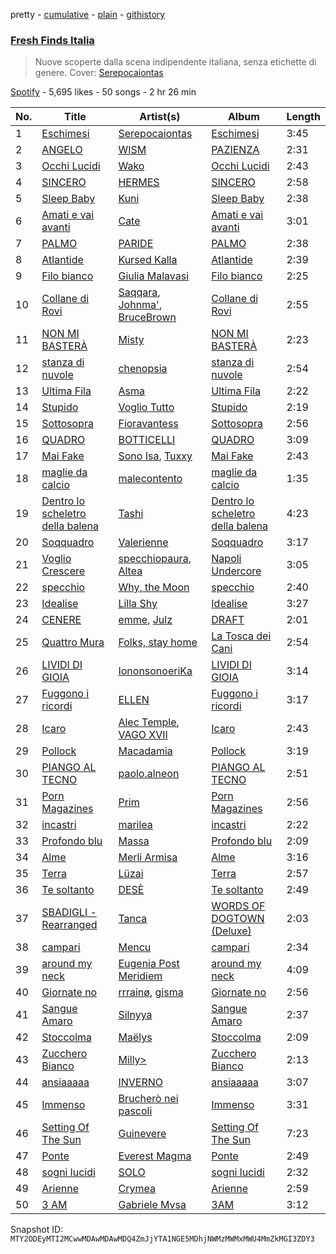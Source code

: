 pretty - [cumulative](/playlists/cumulative/37i9dQZF1DX0KBgD4Jf5tY.md) - [plain](/playlists/plain/37i9dQZF1DX0KBgD4Jf5tY) - [githistory](https://github.githistory.xyz/mackorone/spotify-playlist-archive/blob/main/playlists/plain/37i9dQZF1DX0KBgD4Jf5tY)

### [Fresh Finds Italia](https://open.spotify.com/playlist/37i9dQZF1DX0KBgD4Jf5tY)

> Nuove scoperte dalla scena indipendente italiana, senza etichette di genere\. Cover: <a href="spotify:artist:1E0z4tZ543qWy0oe9Xe4u2">Serepocaiontas</a>

[Spotify](https://open.spotify.com/user/spotify) - 5,695 likes - 50 songs - 2 hr 26 min

| No. | Title | Artist(s) | Album | Length |
|---|---|---|---|---|
| 1 | [Eschimesi](https://open.spotify.com/track/5G3T5ETovffghUBQJPptEr) | [Serepocaiontas](https://open.spotify.com/artist/1E0z4tZ543qWy0oe9Xe4u2) | [Eschimesi](https://open.spotify.com/album/30gRbR1k9vGXG83zoNYBQD) | 3:45 |
| 2 | [ANGELO](https://open.spotify.com/track/0XVS7Ln0hwQ2q5ezDXYTiJ) | [WISM](https://open.spotify.com/artist/3LXTbapp18J0PmQEPPeXmO) | [PAZIENZA](https://open.spotify.com/album/5dlEJfOWnlYWCSsdBHFyAQ) | 2:31 |
| 3 | [Occhi Lucidi](https://open.spotify.com/track/6wqTJ1fJopOse5ApUf9VAk) | [Wako](https://open.spotify.com/artist/0b7ySAAZntR9rpgsSQLlnx) | [Occhi Lucidi](https://open.spotify.com/album/592Nc3xt2nQqh0fOrXqnf7) | 2:43 |
| 4 | [SINCERO](https://open.spotify.com/track/1LLZBXC83e2qBZBSTdxyf5) | [HERMES](https://open.spotify.com/artist/7w59Z3nldYeBSD1E2eJRWm) | [SINCERO](https://open.spotify.com/album/5PF3YX0cZsjXPgBnELtsyB) | 2:58 |
| 5 | [Sleep Baby](https://open.spotify.com/track/0CNqOVBbNDAcWlyTaFgonI) | [Kuni](https://open.spotify.com/artist/3NRwU9dSKi9QKRDnsQI9pG) | [Sleep Baby](https://open.spotify.com/album/42y5EufFsZNa2nmCMwjajk) | 2:38 |
| 6 | [Amati e vai avanti](https://open.spotify.com/track/5GEYjGhSYeuBwTG9ke2kDw) | [Cate](https://open.spotify.com/artist/0W4rRhGtsRNewRb2pNPsdp) | [Amati e vai avanti](https://open.spotify.com/album/3uI9TTT1YMm1FpkxDwgdOk) | 3:01 |
| 7 | [PALMO](https://open.spotify.com/track/6ufQaCOPaHk7tjjhH0tsX7) | [PARIDE](https://open.spotify.com/artist/032syoAKbxdyWFRlyk0PJv) | [PALMO](https://open.spotify.com/album/7GQy5MFibcCAgfIEIAgqRn) | 2:38 |
| 8 | [Atlantide](https://open.spotify.com/track/0kZ2QqoMAU1lGppjtBeya6) | [Kursed Kalla](https://open.spotify.com/artist/1nTZMsXbqCCS0Ibab9jqLd) | [Atlantide](https://open.spotify.com/album/14Wf6p6bxfsjTEskhANUqV) | 2:39 |
| 9 | [Filo bianco](https://open.spotify.com/track/6QIqP5we0rYdgxP1ctVnke) | [Giulia Malavasi](https://open.spotify.com/artist/0Hx96SC5Ez0TKdTJy5WT5L) | [Filo bianco](https://open.spotify.com/album/4HfG4XCrClCR7CRvT1U6O0) | 2:25 |
| 10 | [Collane di Rovi](https://open.spotify.com/track/02uNVEJkbLCXoYoz81qKyO) | [Saqqara](https://open.spotify.com/artist/11N2M0Sj5Ndbgndrio0Lht), [Johnma'](https://open.spotify.com/artist/0R7UfZjaL9MprVrNeMN4cu), [BruceBrown](https://open.spotify.com/artist/3ukHv1PGMnzDRPc7MVPvtU) | [Collane di Rovi](https://open.spotify.com/album/4sIhyQWSOGHO5cvhs6VzEY) | 2:55 |
| 11 | [NON MI BASTERÀ](https://open.spotify.com/track/6n2Kf18yFkWTbOANDeFJ69) | [Misty](https://open.spotify.com/artist/7zD0iVZyZo4stvwavuu7i0) | [NON MI BASTERÀ](https://open.spotify.com/album/34Xcpmvk5Hnoc3PI5Yl7u7) | 2:23 |
| 12 | [stanza di nuvole](https://open.spotify.com/track/3Lg0T5fSw00HcB0JQurP8L) | [chenopsia](https://open.spotify.com/artist/0LD8RSks9BHCIxqeTOdnAh) | [stanza di nuvole](https://open.spotify.com/album/2qQ7fzrL9ABHs18iOCTq7s) | 2:54 |
| 13 | [Ultima Fila](https://open.spotify.com/track/3pXbDo10ewaknGSSAwy2mY) | [Asma](https://open.spotify.com/artist/6nVowfGUUSzVhpFyb7JEkP) | [Ultima Fila](https://open.spotify.com/album/2qqiW5N4cXLMO3CP9JlAXK) | 2:22 |
| 14 | [Stupido](https://open.spotify.com/track/1HbeSRRvgFWCRg7B6GAG7o) | [Voglio Tutto](https://open.spotify.com/artist/0l7l0zslmsXWkHCM6hZ34C) | [Stupido](https://open.spotify.com/album/3x5ls4mKI2qM6AGl4hPSCx) | 2:19 |
| 15 | [Sottosopra](https://open.spotify.com/track/3U25JHpo6GRDP0pT78zL81) | [Fioravantess](https://open.spotify.com/artist/06Rz7AXvMRTyLHKihqajRO) | [Sottosopra](https://open.spotify.com/album/4WylLvChvhZPHz2hx8ZYrm) | 2:56 |
| 16 | [QUADRO](https://open.spotify.com/track/6etY8fRSW6QOOOEnHywbKq) | [BOTTICELLI](https://open.spotify.com/artist/251Rwp6R66yiiiEajMxUvy) | [QUADRO](https://open.spotify.com/album/1SOEWwq7iQVhJiNID99Lib) | 3:09 |
| 17 | [Mai Fake](https://open.spotify.com/track/5MEsS7xSpVTscYmmtsljUb) | [Sono Isa](https://open.spotify.com/artist/1fpDunFDS72TnBAad3A5nt), [Tuxxy](https://open.spotify.com/artist/4ffyvJgR5OhjbMoG3TwuLn) | [Mai Fake](https://open.spotify.com/album/32DjAB8vIZ616qDu0LvGwM) | 2:43 |
| 18 | [maglie da calcio](https://open.spotify.com/track/7tNwoOrcVu5Cn1VsGkH9ch) | [malecontento](https://open.spotify.com/artist/4vhHdnOGg8lZJ2023QM5rw) | [maglie da calcio](https://open.spotify.com/album/6r0IibZFNPl2JCRi7UjSdh) | 1:35 |
| 19 | [Dentro lo scheletro della balena](https://open.spotify.com/track/0fqlS4EsNfEvoUYiYLuqjv) | [Tashi](https://open.spotify.com/artist/6BHftRBxdUHhG0ByRT8N0f) | [Dentro lo scheletro della balena](https://open.spotify.com/album/0Nka0ENCZQetwLItOBsceJ) | 4:23 |
| 20 | [Soqquadro](https://open.spotify.com/track/4J4vyiu3YAO1vT8tepU6zw) | [Valerienne](https://open.spotify.com/artist/79dkAMxiQQf2gPZ31ZcXIf) | [Soqquadro](https://open.spotify.com/album/6mrWju1mCi2U0cJyZRNo2F) | 3:17 |
| 21 | [Voglio Crescere](https://open.spotify.com/track/2Ij0m0pFM7533WoC4Swxb5) | [specchiopaura](https://open.spotify.com/artist/15OZuHjUnj9YAmwn5EXzrM), [Altea](https://open.spotify.com/artist/1yGCY2abK83JZlenHcgdws) | [Napoli Undercore](https://open.spotify.com/album/5tDXZWDQ6jDwgjSU8u7Gyh) | 3:05 |
| 22 | [specchio](https://open.spotify.com/track/6VQP4wsycGqyQsdeduZUYc) | [Why, the Moon](https://open.spotify.com/artist/0ealn2IOVIzlIY9G1wIUzq) | [specchio](https://open.spotify.com/album/3osr9GdSkCYaRTdYMLPNVV) | 2:40 |
| 23 | [Idealise](https://open.spotify.com/track/2dDmsyN5lwWbutebg0LPjn) | [Lilla Shy](https://open.spotify.com/artist/4bpm0dwCqIbfjsvqW716Qh) | [Idealise](https://open.spotify.com/album/1JDUUXNXcW06SFKqKj1lXY) | 3:27 |
| 24 | [CENERE](https://open.spotify.com/track/5gw1XRsz0gunlOs7l3XQBh) | [emme](https://open.spotify.com/artist/1AaQO7zitcB9Q3iarTLP4h), [Julz](https://open.spotify.com/artist/0H10GS0nt70IYbGx5Gkjas) | [DRAFT](https://open.spotify.com/album/3THiPMTVRyIyl4xyUueQUh) | 2:01 |
| 25 | [Quattro Mura](https://open.spotify.com/track/7FBwq0q6HahyHSMQt8UQz3) | [Folks, stay home](https://open.spotify.com/artist/2HzkhtnJn3OBy557HAwDYH) | [La Tosca dei Cani](https://open.spotify.com/album/40Fngltav0uIo6x6cw20bM) | 2:54 |
| 26 | [LIVIDI DI GIOIA](https://open.spotify.com/track/7e0jL13131GLQ7Ykt3aLpH) | [IononsonoeriKa](https://open.spotify.com/artist/6GrTzi7nhHdQNOhD8J5C1A) | [LIVIDI DI GIOIA](https://open.spotify.com/album/4RbClWGpzXZ5yLWXqtorZo) | 3:14 |
| 27 | [Fuggono i ricordi](https://open.spotify.com/track/6V1btpGAcbZPby2s1gk80W) | [ELLEN](https://open.spotify.com/artist/0VOIh4hmBSMWtC0QrCvJFU) | [Fuggono i ricordi](https://open.spotify.com/album/0rsnHpU7uwstUG26omnC6b) | 3:17 |
| 28 | [Icaro](https://open.spotify.com/track/6pgsGlnlF8qF2OIH6WN2zW) | [Alec Temple](https://open.spotify.com/artist/0vRy2jN13Cf9RzO9yt5p4k), [VAGO XVII](https://open.spotify.com/artist/0WJZ557GAEx6zv9e21A6QG) | [Icaro](https://open.spotify.com/album/4ogUI4J0TwUg4SuoRH6mzn) | 2:43 |
| 29 | [Pollock](https://open.spotify.com/track/2j5pBhfttpnIHdq3I5wNpa) | [Macadamia](https://open.spotify.com/artist/4ctoRm4PSfS4v7YdoHgIen) | [Pollock](https://open.spotify.com/album/0yGaLl4h8H4VWpAZLXiwYC) | 3:19 |
| 30 | [PIANGO AL TECNO](https://open.spotify.com/track/0rfiVdz6nbJwTw0dybbmyW) | [paolo.alneon](https://open.spotify.com/artist/4EOHC7Fi1B0kKa7g49tSQd) | [PIANGO AL TECNO](https://open.spotify.com/album/1P6wz7aDIgYmcDPeDFXw2K) | 2:51 |
| 31 | [Porn Magazines](https://open.spotify.com/track/4f3tMrw56Kl9HUrrqhgHza) | [Prim](https://open.spotify.com/artist/4eiK39Rrg0g8Dml029aGHy) | [Porn Magazines](https://open.spotify.com/album/32F9nzCzR2vhhm5XMW4yiM) | 2:56 |
| 32 | [incastri](https://open.spotify.com/track/4e3HbFCYyC5iHOAIKknesA) | [marilea](https://open.spotify.com/artist/2uQeMWtWLT4uS9SRkLHtBS) | [incastri](https://open.spotify.com/album/5wDMpOYzjeEVQnux2jXqgo) | 2:22 |
| 33 | [Profondo blu](https://open.spotify.com/track/1uBVXhdvU1ll4eD2knZ1UP) | [Massa](https://open.spotify.com/artist/6XY9KObOm669oUS7R9hLwd) | [Profondo blu](https://open.spotify.com/album/0EKQ3JyTEqWTXBIBAGZLfs) | 2:09 |
| 34 | [Alme](https://open.spotify.com/track/0GyrUsvIJJ5DZPHpEQa6kQ) | [Merli Armisa](https://open.spotify.com/artist/6Xi0bEiO6Ncki0K3iudLki) | [Alme](https://open.spotify.com/album/04bQWJKzN1egEcDioDAT1h) | 3:16 |
| 35 | [Terra](https://open.spotify.com/track/60YAdeRQQVjsiQEbrDXpW1) | [Lüzai](https://open.spotify.com/artist/76tW4wf0r1CYkHwsYSFihB) | [Terra](https://open.spotify.com/album/0mofgrEIJjMuLRjYICvd17) | 2:57 |
| 36 | [Te soltanto](https://open.spotify.com/track/2rX6kTFmlcqghbmwNl9X7k) | [DESÈ](https://open.spotify.com/artist/5ZGM7ZcrSoxIYIv7fPxyZt) | [Te soltanto](https://open.spotify.com/album/6WkpabHhNwIhz3VOdWRhy4) | 2:49 |
| 37 | [SBADIGLI \- Rearranged](https://open.spotify.com/track/1Wb1mkRuPT1kmxXEnN87Uh) | [Tanca](https://open.spotify.com/artist/2HDuNOhm4h9glYn2F7rAFP) | [WORDS OF DOGTOWN \(Deluxe\)](https://open.spotify.com/album/1Xsz3QEUeU5lnpyUZZnK0P) | 2:03 |
| 38 | [campari](https://open.spotify.com/track/0jWJSKZTz1Akfjxk5eneY7) | [Mencu](https://open.spotify.com/artist/0QZ4r1BGKdDjSn6GySSEHU) | [campari](https://open.spotify.com/album/2gHUtJ3j2wn8BGY641lswe) | 2:34 |
| 39 | [around my neck](https://open.spotify.com/track/42UjxTXLgUAgBTjBoUiBpo) | [Eugenia Post Meridiem](https://open.spotify.com/artist/47wCQih5a5wC9l3LqDRySE) | [around my neck](https://open.spotify.com/album/433w6aPK6Ht3Cif62mo5WJ) | 4:09 |
| 40 | [Giornate no](https://open.spotify.com/track/5rMLf48KRe30DMOncY97v4) | [rrrainø](https://open.spotify.com/artist/5A7yElDQVyTZX5jIsUQrDd), [gisma](https://open.spotify.com/artist/0yVYTum7JcTMDrgAgcC3xW) | [Giornate no](https://open.spotify.com/album/6ZFCJf0oBx3IZWmxzpRURR) | 2:56 |
| 41 | [Sangue Amaro](https://open.spotify.com/track/02FIr9g30oCZSU2q8OuFZ1) | [Silnyya](https://open.spotify.com/artist/0MTV1wG5r8M1hTexjolpA5) | [Sangue Amaro](https://open.spotify.com/album/3y9hd1w6S3PzmX93mmFP4U) | 2:37 |
| 42 | [Stoccolma](https://open.spotify.com/track/7hsbFCXE4Q3GWHyAO8SJZE) | [Maëlys](https://open.spotify.com/artist/4fuZBTq8KLPsKbYPQl0bZZ) | [Stoccolma](https://open.spotify.com/album/4eweWKEWbfTRVPwnf5AFZo) | 2:09 |
| 43 | [Zucchero Bianco](https://open.spotify.com/track/0BJUff7q1HgjJd0pb3AtpM) | [Milly>](https://open.spotify.com/artist/7tTOeyKdqi5XCTXt6EFZwf) | [Zucchero Bianco](https://open.spotify.com/album/36f8upLYp7KLmskF1xyO36) | 2:13 |
| 44 | [ansiaaaaa](https://open.spotify.com/track/0L1WqAM6GIJrkPRjqYlSjI) | [INVERNO](https://open.spotify.com/artist/7Ao4PRYc1rFAZVkr0FKnrt) | [ansiaaaaa](https://open.spotify.com/album/4psQESXPgXghcwtJUL5aex) | 3:07 |
| 45 | [Immenso](https://open.spotify.com/track/5s6nHbPMsdm4dGrVomGUyq) | [Brucherò nei pascoli](https://open.spotify.com/artist/39tpK31mZUPajAHF86AHsg) | [Immenso](https://open.spotify.com/album/59tvrT6m029YtsLniZ0eMC) | 3:31 |
| 46 | [Setting Of The Sun](https://open.spotify.com/track/3HVINZ2GShhkChl0Sn7Rap) | [Guinevere](https://open.spotify.com/artist/0SdOBSTmq4qpS3Qxb6NvDn) | [Setting Of The Sun](https://open.spotify.com/album/1SFOLRKr22IA7QvXy8mLLS) | 7:23 |
| 47 | [Ponte](https://open.spotify.com/track/4ZLia1jhMrt19l5kOnCHFa) | [Everest Magma](https://open.spotify.com/artist/3NB3jpSQ4F2Ief62BpDCFs) | [Ponte](https://open.spotify.com/album/7Hu1zd5XYvUcMTd4GpIIu9) | 2:49 |
| 48 | [sogni lucidi](https://open.spotify.com/track/4ln0FB1DajSIOAPs6smtNK) | [SOLO](https://open.spotify.com/artist/25IceeEK5qWIF6HzNrGekn) | [sogni lucidi](https://open.spotify.com/album/2DjodeqcDlk5RwRmmh2yq1) | 2:32 |
| 49 | [Arienne](https://open.spotify.com/track/2TXggL3D1zpV0T7ArRlEwD) | [Crymea](https://open.spotify.com/artist/2fX5iCyM99ANZndOkNUz7H) | [Arienne](https://open.spotify.com/album/2NM8R0UhTKwjDieO83xeZJ) | 2:59 |
| 50 | [3 AM](https://open.spotify.com/track/3nNlSuhWBqoOCdN1eze4Dj) | [Gabriele Mvsa](https://open.spotify.com/artist/4Ci3mnVkoCeo7hvwFvQHwD) | [3AM](https://open.spotify.com/album/2iIZdfVcvQ3SSg1SRe1LhP) | 3:12 |

Snapshot ID: `MTY2ODEyMTI2MCwwMDAwMDAwMDQ4ZmJjYTA1NGE5MDhjNWMzMWMxMWU4MmZkMGI3ZDY3`
